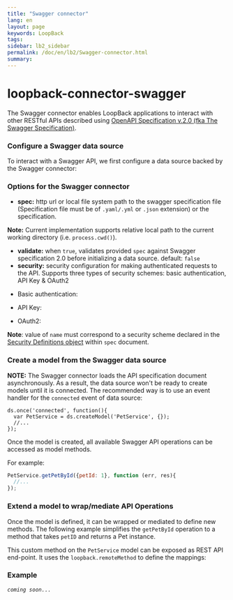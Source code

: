 ```yaml
---
title: "Swagger connector"
lang: en
layout: page
keywords: LoopBack
tags:
sidebar: lb2_sidebar
permalink: /doc/en/lb2/Swagger-connector.html
summary:
---
```


# loopback-connector-swagger

The Swagger connector enables LoopBack applications to interact with other RESTful APIs described using
[OpenAPI Specification v.2.0 (fka The Swagger Specification)](https://github.com/OAI/OpenAPI-Specification/blob/master/versions/2.0.md).

### Configure a Swagger data source

To interact with a Swagger API, we first configure a data source backed by the Swagger connector:

### Options for the Swagger connector

* **spec:** http url or local file system path to the swagger specification file (Specification file must be of `.yaml/.yml` or `.json` extension) or the specification.

**Note:** Current implementation supports relative local path to the current working directory (i.e. `process.cwd()`).

- **validate:** when `true`, validates provided `spec` against Swagger specification 2.0 before initializing a data source.
  default: `false`
- **security:** security configuration for making authenticated requests to the API.
  Supports three types of security schemes: basic authentication, API Key & OAuth2

* Basic authentication:

* API Key:

* OAuth2:

**Note**: value of `name` must correspond to a security scheme declared in the
[Security Definitions object](https://github.com/OAI/OpenAPI-Specification/blob/master/versions/2.0.md#security-definitions-object) within `spec` document.

### Create a model from the Swagger data source

**NOTE:** The Swagger connector loads the API specification document asynchronously.
As a result, the data source won't be ready to create models until it is connected.
The recommended way is to use an event handler for the `connected` event of data source:

```
ds.once('connected', function(){
  var PetService = ds.createModel('PetService', {});
  //...
});
```

Once the model is created, all available Swagger API operations can be accessed as model methods.

For example:

```javascript
PetService.getPetById({petId: 1}, function (err, res){
  //...
});
```

### Extend a model to wrap/mediate API Operations

Once the model is defined, it can be wrapped or mediated to define new methods.
The following example simplifies the `getPetById` operation to a method that takes `petID` and returns a Pet instance.

This custom method on the `PetService` model can be exposed as REST API end-point. It uses the `loopback.remoteMethod` to define the mappings:

### Example

_`coming soon...`_